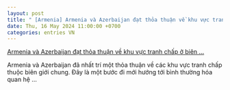```yaml
---
layout: post
title: " [Armenia] Armenia và Azerbaijan đạt thỏa thuận về khu vực tranh chấp ở biên ..."
date: Thu, 16 May 2024 11:00:00 +0700
categories: entries VN
---
```

[Armenia và Azerbaijan đạt thỏa thuận về khu vực tranh chấp ở biên ...](https://baotintuc.vn/the-gioi/armenia-va-azerbaijan-dat-thoa-thuan-ve-khu-vuc-tranh-chap-o-bien-gioi-20240516185342269.htm)

Armenia và Azerbaijan đã nhất trí một thỏa thuận về các khu vực tranh chấp thuộc biên giới chung. Đây là một bước đi mới hướng tới bình thường hóa quan hệ ...

